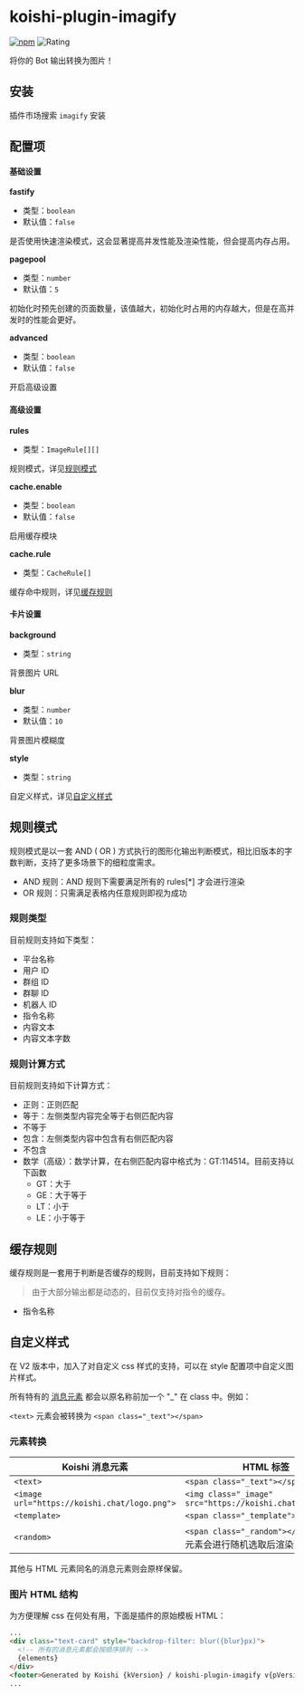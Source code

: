 # koishi-plugin-imagify

[![npm](https://img.shields.io/npm/v/koishi-plugin-imagify?style=flat-square)](https://www.npmjs.com/package/koishi-plugin-imagify) ![Rating](https://badge.koishi.chat/rating/koishi-plugin-imagify)

将你的 Bot 输出转换为图片！

## 安装

插件市场搜索 `imagify` 安装

## 配置项

#### 基础设置

**fastify**

- 类型：`boolean`
- 默认值：`false`

是否使用快速渲染模式，这会显著提高并发性能及渲染性能，但会提高内存占用。

**pagepool**

- 类型：`number`
- 默认值：`5`

初始化时预先创建的页面数量，该值越大，初始化时占用的内存越大，但是在高并发时的性能会更好。

**advanced**

- 类型：`boolean`
- 默认值：`false`

开启高级设置

#### 高级设置

**rules**

- 类型：`ImageRule[][]`

规则模式，详见[规则模式](#规则模式)

**cache.enable**

- 类型：`boolean`
- 默认值：`false`

启用缓存模块

**cache.rule**

- 类型：`CacheRule[]`

缓存命中规则，详见[缓存规则](#缓存规则)

#### 卡片设置

**background**

- 类型：`string`

背景图片 URL

**blur**

- 类型：`number`
- 默认值：`10`

背景图片模糊度

**style**

- 类型：`string`

自定义样式，详见[自定义样式](#自定义样式)

## 规则模式

规则模式是以一套 AND ( OR ) 方式执行的图形化输出判断模式，相比旧版本的字数判断，支持了更多场景下的细粒度需求。

- AND 规则：AND 规则下需要满足所有的 rules[*] 才会进行渲染
- OR 规则：只需满足表格内任意规则即视为成功

### 规则类型

目前规则支持如下类型：

- 平台名称
- 用户 ID
- 群组 ID
- 群聊 ID
- 机器人 ID
- 指令名称
- 内容文本
- 内容文本字数

### 规则计算方式

目前规则支持如下计算方式：

- 正则：正则匹配
- 等于：左侧类型内容完全等于右侧匹配内容
- 不等于
- 包含：左侧类型内容中包含有右侧匹配内容
- 不包含
- 数学（高级）：数学计算，在右侧匹配内容中格式为：GT:114514。目前支持以下函数
   - GT：大于
   - GE：大于等于
   - LT：小于
   - LE：小于等于

## 缓存规则

缓存规则是一套用于判断是否缓存的规则，目前支持如下规则：

> 由于大部分输出都是动态的，目前仅支持对指令的缓存。

- 指令名称

## 自定义样式

在 V2 版本中，加入了对自定义 css 样式的支持，可以在 style 配置项中自定义图片样式。

所有特有的 [消息元素](https://koishi.chat/zh-CN/api/message/elements.html) 都会以原名称前加一个 "_" 在 class 中。例如：

`<text>` 元素会被转换为 `<span class="_text"></span>`

### 元素转换

| Koishi 消息元素 | HTML 标签 |
| ---                      | ---              |
| `<text>` | `<span class="_text"></span>` |
| `<image url="https://koishi.chat/logo.png">` | `<img class="_image" src="https://koishi.chat/logo.png">` |
| `<template>` |  `<span class="_template"></span>` |
| `<random>` |  `<span class="_random"></span>` （该元素会进行随机选取后渲染）|

其他与 HTML 元素同名的消息元素则会原样保留。

### 图片 HTML 结构

为方便理解 css 在何处有用，下面是插件的原始模板 HTML：

```html
...
<div class="text-card" style="backdrop-filter: blur({blur}px)">
  <!-- 所有的消息元素都会按顺序排列 -->
  {elements}
</div>
<footer>Generated by Koishi {kVersion} / koishi-plugin-imagify v{pVersion}</footer>
...
```
